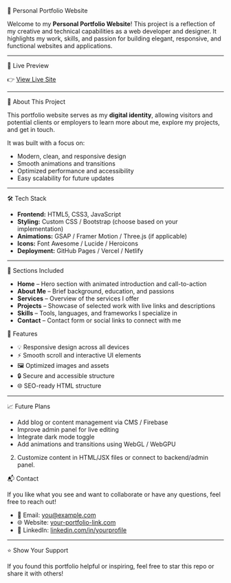 💼 Personal Portfolio Website

Welcome to my **Personal Portfolio Website**! This project is a reflection of my creative and technical capabilities as a web developer and designer. It highlights my work, skills, and passion for building elegant, responsive, and functional websites and applications.

---

 🚀 Live Preview

👉 [View Live Site](https://your-portfolio-link.com)

---

 🧠 About This Project

This portfolio website serves as my **digital identity**, allowing visitors and potential clients or employers to learn more about me, explore my projects, and get in touch.

It was built with a focus on:

* Modern, clean, and responsive design
* Smooth animations and transitions
* Optimized performance and accessibility
* Easy scalability for future updates

---

 🛠️ Tech Stack

* **Frontend:** HTML5, CSS3, JavaScript 
* **Styling:** Custom CSS / Bootstrap (choose based on your implementation)
* **Animations:** GSAP / Framer Motion / Three.js (if applicable)
* **Icons:** Font Awesome / Lucide / Heroicons
* **Deployment:** GitHub Pages / Vercel / Netlify

---

 📂 Sections Included

* **Home** – Hero section with animated introduction and call-to-action
* **About Me** – Brief background, education, and passions
* **Services** – Overview of the services I offer
* **Projects** – Showcase of selected work with live links and descriptions
* **Skills** – Tools, languages, and frameworks I specialize in
* **Contact** – Contact form or social links to connect with me



 🧩 Features

* 💡 Responsive design across all devices
* ⚡ Smooth scroll and interactive UI elements
* 🖼️ Optimized images and assets
* 🔒 Secure and accessible structure
* 🌐 SEO-ready HTML structure

---

 📈 Future Plans

* Add blog or content management via CMS / Firebase
* Improve admin panel for live editing
* Integrate dark mode toggle
* Add animations and transitions using WebGL / WebGPU



2. Customize content in HTML/JSX files or connect to backend/admin panel.


 📬 Contact

If you like what you see and want to collaborate or have any questions, feel free to reach out!

* 📧 Email: [you@example.com](mailto:you@example.com)
* 🌐 Website: [your-portfolio-link.com](https://your-portfolio-link.com)
* 🔗 LinkedIn: [linkedin.com/in/yourprofile](https://linkedin.com/in/yourprofile)

---

 ⭐ Show Your Support

If you found this portfolio helpful or inspiring, feel free to star this repo or share it with others!

